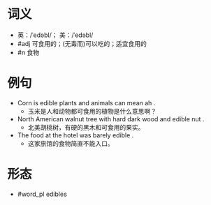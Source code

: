 # 词义
- 英：/ˈedəbl/； 美：/ˈedəbl/
- #adj 可食用的；(无毒而)可以吃的；适宜食用的
- #n 食物
# 例句
- Corn is edible plants and animals can mean ah .
	- 玉米是人和动物都可食用的植物是什么意思啊？
- North American walnut tree with hard dark wood and edible nut .
	- 北美胡桃树，有硬的黑木和可食用的果实。
- The food at the hotel was barely edible .
	- 这家旅馆的食物简直不能入口。
# 形态
- #word_pl edibles
